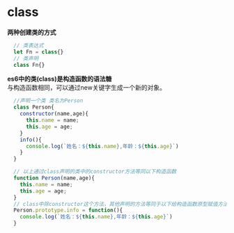 # class

__两种创建类的方式__

```js
  // 类表达式
  let Fn = class{}
  // 类声明
  class Fn{}
```

__es6中的类(class)是构造函数的语法糖__  
与构造函数相同，可以通过new关键字生成一个新的对象。

```js
  //声明一个类 类名为Person 
  class Person{
    constructor(name,age){
      this.name = name;
      this.age = age;
    }
    info(){
      console.log(`姓名：${this.name},年龄：${this.age}`)
    }
  }

  // 以上通过class声明的类中的constructor方法等同以下构造函数
  function Person(name,age){
    this.name = name;
    this.age = age;
  }
  // class中除constructor这个方法，其他声明的方法等同于以下给构造函数原型赋值方法
  Person.prototype.info = function(){
    console.log(`姓名：${this.name},年龄：${this.age}`)
  }

```
